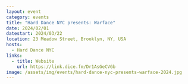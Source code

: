 ```yaml
---
layout: event
category: events
title: "Hard Dance NYC presents: Warface"
date: 2024/02/01
datestart: 2024/03/22
location: 23 Meadow Street, Brooklyn, NY, USA
hosts:
  - Hard Dance NYC
links:
  - title: Website
    url: https://link.dice.fm/Dr1AsGeCVGb
image: /assets/img/events/hard-dance-nyc-presents-warface-2024.jpg
---
```

